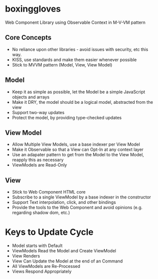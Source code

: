 # boxinggloves

Web Component Library using Observable Context in M-V-VM pattern

## Core Concepts

- No reliance upon other libraries - avoid issues with security, etc this way.
- KISS, use standards and make them easier whenever possible
- Stick to MVVM pattern (Model, View, View Model)

## Model

- Keep it as simple as possible, let the Model be a simple JavaScript objects and arrays
- Make it DRY, the model should be a logical model, abstracted from the view
- Support two-way updates
- Protect the model, by providing type-checked updates

## View Model

- Allow Multiple View Models, use a base indexer per View Model
- Make it Observable so that a View can Opt-In at any context layer
- Use an adapater pattern to get from the Model to the View Model, reapply this as necessary
- ViewModels are Read-Only

## View

- Stick to Web Component HTML core
- Subscribe to a single ViewModel by a base indexer in the constructor
- Support Text interpolation, click, and other bindings
- Provide the tools to the Web Component and avoid opinions (e.g. regarding shadow dom, etc.)

# Keys to Update Cycle

- Model starts with Default
- ViewModels Read the Model and Create ViewModel
- View Renders
- View Can Update the Model at the end of an Command
- All ViewModels are Re-Processed
- Views Respond Appropriately